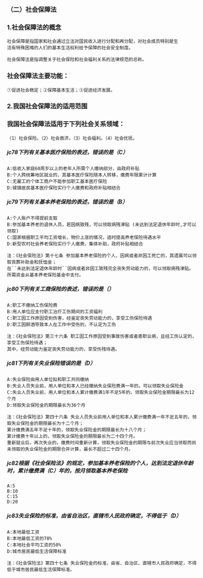 ### （二）社会保障法
### 1.社会保障法的概念
    社会保障是指国家和社会通过立法对国民收入进行分配和再分配，对社会成员特别是生
    活有特殊困难的人们的基本生活权利给予保障的社会安全制度。
    
    社会保障法是指调整关于社会保险和社会福利关系的法律规范的总称。
    
### 社会保障法主要功能：
    ①促进社会稳定；②保障基本生活；③促进经济发展。
    
### 2.我国社会保障法的适用范围
### 我国社会保障法适用于下列社会关系领域：
    （1）社会保险。（2）社会救济。（3）社会福利。（4）社会优抚。

##### jc78下列有关基本医疗保险的表述，错误的是（C）
    A:低收入家庭60周岁以上的老年人所需个人缴纳部分，由政府补贴
    B:个人跨统筹地区就业的，其基本医疗保险随本人转移，缴费年限累计计算
    C:无雇工的个体工商户不能参加职工基本医疗保险
    D:城镇居民基本医疗保险实行个人缴费和政府补贴相结合

##### jc79下列有关基本养老保险的表述，错误的是（B）
    A:个人账户不得提前支取
    B:参加基本养老的退休人员，若因病致残，可以领取病残津贴 (未达到法定退休年龄时,才可以领取)
    C:国家根据职工平均工资增长，物价上涨的情况，适时提高养老保险待遇水平
    D:新型农村社会养老保险实行个人缴费，集体补助，政府补贴相结合

    注：《社会保险法》第十七条 参加基本养老保险的个人，因病或者非因工死亡的，其遗属可以领取丧葬补助金和抚恤金；
    在``未达到法定退休年龄时``因病或者非因工致残完全丧失劳动能力的，可以领取病残津贴。所需资金从基本养老保险基金中支付。


##### jc80下列有关工商保险的表述，错误的是（）
    A:职工不缴纳工伤保险费
    B:用人单位应支付职工治疗工伤期间的工资福利
    C:职工因工作原因受到伤害，经鉴定丧失劳动能力的，享受工伤保险待遇
    D:职工因醉酒导致本人在工作中受伤的，不认定为工伤

    注：《社会保险法》第三十六条 职工因工作原因受到事故伤害或者患职业病，且经工伤认定的，享受工伤保险待遇；
    其中，经劳动能力鉴定丧失劳动能力的，享受伤残待遇。
    
##### jc81下列有关失业保险错误的是（D）
    A:失业保险由用人单位拟和职工共同缴纳
    B:失业人员失业前，用人单位和本人已经缴纳失业保险费满一年的。可以领取失业保险金
    C:失业人员失业前，用人单位和本人累计缴费满1年不足5年的，领取失业保险金期限最长为12个月
    D:领取失业保险金的期限最长为36个月
    
    注：《社会保险法》第四十六条 失业人员失业前用人单位和本人累计缴费满一年不足五年的，领取失业保险金的期限最长为十二个月；
    累计缴费满五年不足十年的，领取失业保险金的期限最长为十八个月；
    累计缴费十年以上的，领取失业保险金的期限最长为二十四个月。
    重新就业后，再次失业的，缴费时间重新计算，领取失业保险金的期限与前次失业应当领取而尚未领取的失业保险金的期限合并计算，最长不超过二十四个月。

##### jc82根据《社会保险法》的规定，参加基本养老保险的个人，达到法定退休年龄时，累计缴费满（C）年的，按月领取基本养老保险
    A:5
    B:10
    C:15
    D:20
         
##### jc83失业保险的标准，由省自治区，直辖市人民政府确定，不得低于（D）
    A:本地最低工资
    B:本地最低工资的70%
    C:本地社会平均工资的50%
    D:城市居民最低生活保障标准
    
    注：《社会保险法》第四十七条 失业保险金的标准，由省、自治区、直辖市人民政府确定，不得低于城市居民最低生活保障标准。






    
